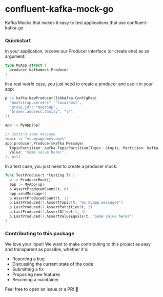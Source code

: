 # confluent-kafka-mock-go

Kafka Mocks that makes it easy to test applications that use confluent-kafka-go


### Quickstart

In your application, receive our Producer interface (or create one) as an argument:

```go
type MyApp struct {
  producer kafkamock.Producer
}
```

In a real-world case, you just need to create a producer and use it in your app:

``` go
p := kafka.NewProducer(libkafka.ConfigMap{
  "bootstrap.servers": "localhost",
  "group.id": "mygroup",
  "broker.address.family": "v4",
})

app := MyApp{&p}
  
// Sending some message
topic := "ms.myapp.messages"
app.producer.Produce(&kafka.Message{
  TopicPartition: kafka.TopicPartition{Topic: &topic, Partition: kafka.PartitionAny},
  Value: "Some value here!",
}, nil)
```

In a test case, you just need to create a producer mock:

```go
func TestProduce(t *testing.T) {
  p := ProducerMock{}
  app := MyApp{&p}
  p.AssertProducedCount(t, 0)
  app.sendMessage()
  p.AssertProducedCount(t, 1)
  p.LastProduced().AssertTopic(t, "ms.myapp.messages")
  p.LastProduced().AssertPartition(t, 2)
  p.LastProduced().AssertOffset(t, 4)
  p.LastProduced().AssertValueEquals(t, "Some value here!")
}
```


### Contributing to this package
We love your input! We want to make contributing to this project as easy and transparent as possible, whether it's:

- Reporting a bug
- Discussing the current state of the code
- Submitting a fix
- Proposing new features
- Becoming a maintainer


Feel free to open an Issue or a PR! 🚀
```go
